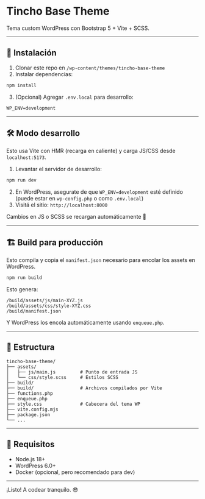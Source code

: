 # Tincho Base Theme

Tema custom WordPress con Bootstrap 5 + Vite + SCSS.

---

## 🚀 Instalación

1. Clonar este repo en `/wp-content/themes/tincho-base-theme`
2. Instalar dependencias:

```bash
npm install
```

3. (Opcional) Agregar `.env.local` para desarrollo:

```
WP_ENV=development
```

---

## 🛠 Modo desarrollo

Esto usa Vite con HMR (recarga en caliente) y carga JS/CSS desde `localhost:5173`.

1. Levantar el servidor de desarrollo:

```bash
npm run dev
```

2. En WordPress, asegurate de que `WP_ENV=development` esté definido (puede estar en `wp-config.php` o como `.env.local`)
3. Visitá el sitio: `http://localhost:8000`

Cambios en JS o SCSS se recargan automáticamente 💨

---

## 🏗 Build para producción

Esto compila y copia el `manifest.json` necesario para encolar los assets en WordPress.

```bash
npm run build
```

Esto genera:

```
/build/assets/js/main-XYZ.js
/build/assets/css/style-XYZ.css
/build/manifest.json
```

Y WordPress los encola automáticamente usando `enqueue.php`.

---

## 📁 Estructura

```
tincho-base-theme/
├── assets/
│   ├── js/main.js         # Punto de entrada JS
│   └── css/style.scss     # Estilos SCSS
├── build/
├── build/                 # Archivos compilados por Vite
├── functions.php
├── enqueue.php
├── style.css              # Cabecera del tema WP
├── vite.config.mjs
├── package.json
└── ...
```

---

## 🧪 Requisitos

- Node.js 18+
- WordPress 6.0+
- Docker (opcional, pero recomendado para dev)

---

¡Listo! A codear tranquilo. 😎

